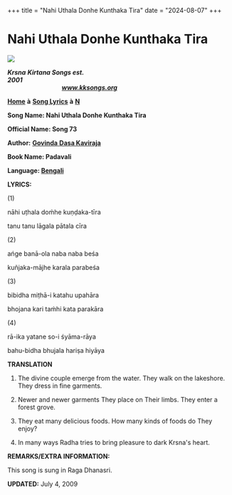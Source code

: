 +++
title = "Nahi Uthala Donhe Kunthaka Tira"
date = "2024-08-07"
+++

# Nahi Uthala Donhe Kunthaka Tira
**[![](http://kksongs.org/image_files/image002.jpg)](http://kksongs.org/)**

**_Krsna_** **_Kirtana Songs est. 2001_**                                                                                                                                                      **_www.kksongs.org_**

**[Home](http://kksongs.org/)** **à** **[Song Lyrics](http://kksongs.org/lyrics.html)** **à** **[N](http://kksongs.org/songs/song_n.html)**

**Song Name: Nahi Uthala Donhe Kunthaka Tira**

**Official Name: Song 73**

**Author:** [**Govinda** **Dasa Kaviraja**](http://kksongs.org/authors/list/govindadasa.html)

**Book Name: Padavali**

**Language: [Bengali](http://kksongs.org/language/list/bengali.html)**

**LYRICS:**

(1)

nāhi uṭhala doḿhe kuṇḍaka-tīra

tanu tanu lāgala pātala cīra

(2)

ańge banā-ola naba naba beśa

kuñjaka-mājhe karala parabeśa

(3)

bibidha miṭhā-i katahu upahāra

bhojana kari taḿhi kata parakāra

(4)

rā-ika yatane so-i śyāma-rāya

bahu-bidha bhujala hariṣa hiyāya

**TRANSLATION**

1) The divine couple emerge from the water. They walk on the lakeshore. They dress in fine garments.

2) Newer and newer garments They place on Their limbs. They enter a forest grove.

3) They eat many delicious foods. How many kinds of foods do They enjoy?

4) In many ways Radha tries to bring pleasure to dark Krsna's heart.

**REMARKS/EXTRA INFORMATION:**

This song is sung in Raga Dhanasri.

**UPDATED:** July 4, 2009